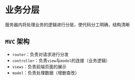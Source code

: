 # 业务分层
服务器内将处理业务的逻辑进行分层，使代码分工明确，结构清晰

## `MVC` 架构

- `router`：负责对请求进行分发
- `controller`：负责`view`与`model`的连接（业务逻辑）
- `views`：负责前端页面的展示
- `model`：负责处理数据（增删查改）

